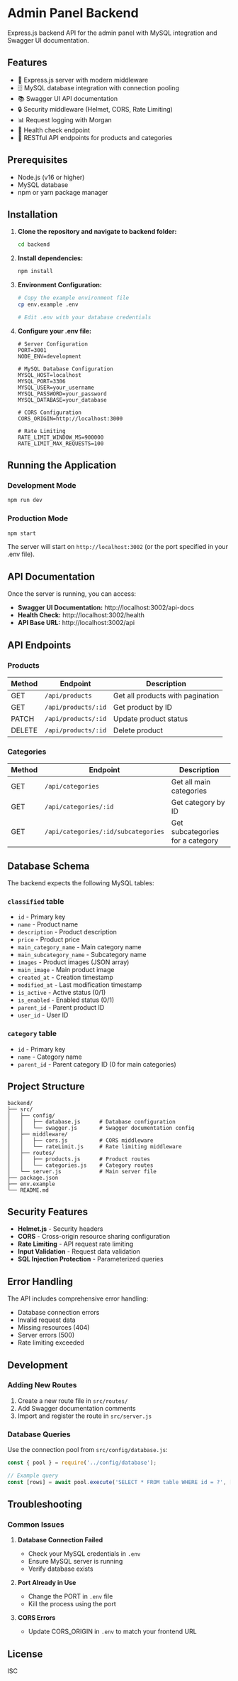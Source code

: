 # Admin Panel Backend

Express.js backend API for the admin panel with MySQL integration and Swagger UI documentation.

## Features

- 🚀 Express.js server with modern middleware
- 🗄️ MySQL database integration with connection pooling
- 📚 Swagger UI API documentation
- 🔒 Security middleware (Helmet, CORS, Rate Limiting)
- 📊 Request logging with Morgan
- 🏥 Health check endpoint
- 🎯 RESTful API endpoints for products and categories

## Prerequisites

- Node.js (v16 or higher)
- MySQL database
- npm or yarn package manager

## Installation

1. **Clone the repository and navigate to backend folder:**
   ```bash
   cd backend
   ```

2. **Install dependencies:**
   ```bash
   npm install
   ```

3. **Environment Configuration:**
   ```bash
   # Copy the example environment file
   cp env.example .env
   
   # Edit .env with your database credentials
   ```

4. **Configure your .env file:**
   ```env
   # Server Configuration
   PORT=3001
   NODE_ENV=development
   
   # MySQL Database Configuration
   MYSQL_HOST=localhost
   MYSQL_PORT=3306
   MYSQL_USER=your_username
   MYSQL_PASSWORD=your_password
   MYSQL_DATABASE=your_database
   
   # CORS Configuration
   CORS_ORIGIN=http://localhost:3000
   
   # Rate Limiting
   RATE_LIMIT_WINDOW_MS=900000
   RATE_LIMIT_MAX_REQUESTS=100
   ```

## Running the Application

### Development Mode
```bash
npm run dev
```

### Production Mode
```bash
npm start
```

The server will start on `http://localhost:3002` (or the port specified in your .env file).

## API Documentation

Once the server is running, you can access:

- **Swagger UI Documentation:** http://localhost:3002/api-docs
- **Health Check:** http://localhost:3002/health
- **API Base URL:** http://localhost:3002/api

## API Endpoints

### Products

| Method | Endpoint | Description |
|--------|----------|-------------|
| GET | `/api/products` | Get all products with pagination |
| GET | `/api/products/:id` | Get product by ID |
| PATCH | `/api/products/:id` | Update product status |
| DELETE | `/api/products/:id` | Delete product |

### Categories

| Method | Endpoint | Description |
|--------|----------|-------------|
| GET | `/api/categories` | Get all main categories |
| GET | `/api/categories/:id` | Get category by ID |
| GET | `/api/categories/:id/subcategories` | Get subcategories for a category |

## Database Schema

The backend expects the following MySQL tables:

### `classified` table
- `id` - Primary key
- `name` - Product name
- `description` - Product description
- `price` - Product price
- `main_category_name` - Main category name
- `main_subcategory_name` - Subcategory name
- `images` - Product images (JSON array)
- `main_image` - Main product image
- `created_at` - Creation timestamp
- `modified_at` - Last modification timestamp
- `is_active` - Active status (0/1)
- `is_enabled` - Enabled status (0/1)
- `parent_id` - Parent product ID
- `user_id` - User ID

### `category` table
- `id` - Primary key
- `name` - Category name
- `parent_id` - Parent category ID (0 for main categories)

## Project Structure

```
backend/
├── src/
│   ├── config/
│   │   ├── database.js      # Database configuration
│   │   └── swagger.js       # Swagger documentation config
│   ├── middleware/
│   │   ├── cors.js          # CORS middleware
│   │   └── rateLimit.js     # Rate limiting middleware
│   ├── routes/
│   │   ├── products.js      # Product routes
│   │   └── categories.js    # Category routes
│   └── server.js            # Main server file
├── package.json
├── env.example
└── README.md
```

## Security Features

- **Helmet.js** - Security headers
- **CORS** - Cross-origin resource sharing configuration
- **Rate Limiting** - API request rate limiting
- **Input Validation** - Request data validation
- **SQL Injection Protection** - Parameterized queries

## Error Handling

The API includes comprehensive error handling:

- Database connection errors
- Invalid request data
- Missing resources (404)
- Server errors (500)
- Rate limiting exceeded

## Development

### Adding New Routes

1. Create a new route file in `src/routes/`
2. Add Swagger documentation comments
3. Import and register the route in `src/server.js`

### Database Queries

Use the connection pool from `src/config/database.js`:

```javascript
const { pool } = require('../config/database');

// Example query
const [rows] = await pool.execute('SELECT * FROM table WHERE id = ?', [id]);
```

## Troubleshooting

### Common Issues

1. **Database Connection Failed**
   - Check your MySQL credentials in `.env`
   - Ensure MySQL server is running
   - Verify database exists

2. **Port Already in Use**
   - Change the PORT in `.env` file
   - Kill the process using the port

3. **CORS Errors**
   - Update CORS_ORIGIN in `.env` to match your frontend URL

## License

ISC 